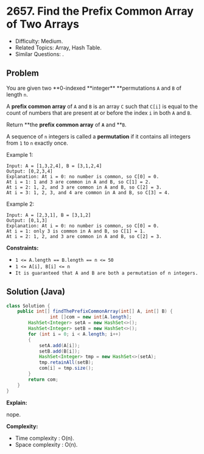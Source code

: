 # 2657. Find the Prefix Common Array of Two Arrays

- Difficulty: Medium.
- Related Topics: Array, Hash Table.
- Similar Questions: .

## Problem

You are given two **0-indexed **integer\*\* \*\*permutations `A` and `B` of length `n`.

A **prefix common array** of `A` and `B` is an array `C` such that `C[i]` is equal to the count of numbers that are present at or before the index `i` in both `A` and `B`.

Return **the **prefix common array** of **`A`** and **`B`.

A sequence of `n` integers is called a **permutation** if it contains all integers from `1` to `n` exactly once.

Example 1:

```
Input: A = [1,3,2,4], B = [3,1,2,4]
Output: [0,2,3,4]
Explanation: At i = 0: no number is common, so C[0] = 0.
At i = 1: 1 and 3 are common in A and B, so C[1] = 2.
At i = 2: 1, 2, and 3 are common in A and B, so C[2] = 3.
At i = 3: 1, 2, 3, and 4 are common in A and B, so C[3] = 4.
```

Example 2:

```
Input: A = [2,3,1], B = [3,1,2]
Output: [0,1,3]
Explanation: At i = 0: no number is common, so C[0] = 0.
At i = 1: only 3 is common in A and B, so C[1] = 1.
At i = 2: 1, 2, and 3 are common in A and B, so C[2] = 3.
```

**Constraints:**

- `1 <= A.length == B.length == n <= 50`
- `1 <= A[i], B[i] <= n`
- `It is guaranteed that A and B are both a permutation of n integers.`

## Solution (Java)

```java
class Solution {
    public int[] findThePrefixCommonArray(int[] A, int[] B) {
                int []com = new int[A.length];
        HashSet<Integer> setA = new HashSet<>();
        HashSet<Integer> setB = new HashSet<>();
        for (int i = 0; i < A.length; i++)
        {
            setA.add(A[i]);
            setB.add(B[i]);
            HashSet<Integer> tmp = new HashSet<>(setA);
            tmp.retainAll(setB);
            com[i] = tmp.size();
        }
        return com;
    }
}
```

**Explain:**

nope.

**Complexity:**

- Time complexity : O(n).
- Space complexity : O(n).
